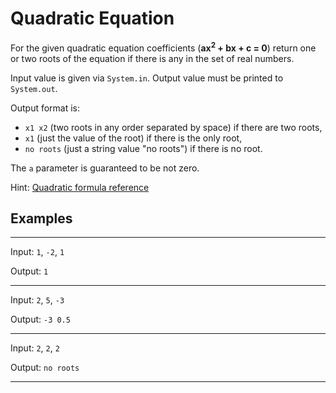 # Quadratic Equation

For the given quadratic equation coefficients (**ax<sup>2</sup> + bx + c = 0**)
return one or two roots of the equation if there is any in the set of real numbers.

Input value is given via `System.in`. Output value must be printed to `System.out`.

Output format is:
* `x1 x2` (two roots in any order separated by space) if there are two roots,
* `x1` (just the value of the root) if there is the only root,
* `no roots` (just a string value "no roots") if there is no root.

The `a` parameter is guaranteed to be not zero.

Hint: [Quadratic formula reference](https://en.wikipedia.org/wiki/Quadratic_formula)

## Examples

---
Input: `1`, `-2`, `1`

Output: `1`

---
Input: `2`, `5`, `-3`

Output: `-3 0.5`

---
Input: `2`, `2`, `2`

Output: `no roots`

---
